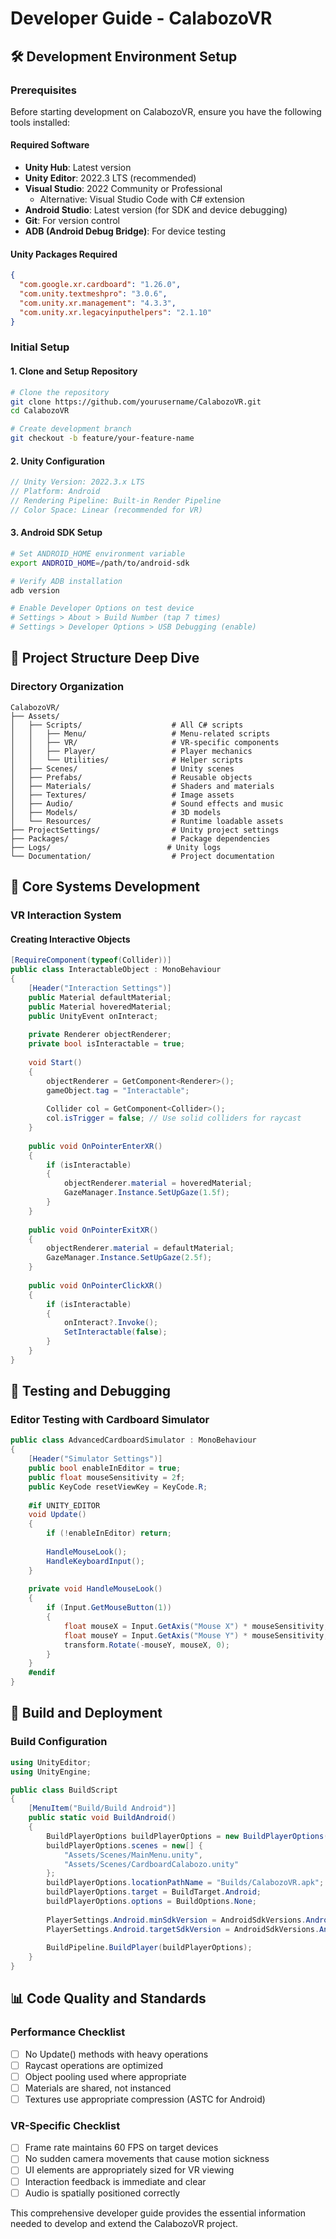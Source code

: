 # Developer Guide - CalabozoVR

## 🛠️ Development Environment Setup

### Prerequisites

Before starting development on CalabozoVR, ensure you have the following tools installed:

#### Required Software
- **Unity Hub**: Latest version
- **Unity Editor**: 2022.3 LTS (recommended)
- **Visual Studio**: 2022 Community or Professional
  - Alternative: Visual Studio Code with C# extension
- **Android Studio**: Latest version (for SDK and device debugging)
- **Git**: For version control
- **ADB (Android Debug Bridge)**: For device testing

#### Unity Packages Required
```json
{
  "com.google.xr.cardboard": "1.26.0",
  "com.unity.textmeshpro": "3.0.6",
  "com.unity.xr.management": "4.3.3",
  "com.unity.xr.legacyinputhelpers": "2.1.10"
}
```

### Initial Setup

#### 1. Clone and Setup Repository
```bash
# Clone the repository
git clone https://github.com/yourusername/CalabozoVR.git
cd CalabozoVR

# Create development branch
git checkout -b feature/your-feature-name
```

#### 2. Unity Configuration
```csharp
// Unity Version: 2022.3.x LTS
// Platform: Android
// Rendering Pipeline: Built-in Render Pipeline
// Color Space: Linear (recommended for VR)
```

#### 3. Android SDK Setup
```bash
# Set ANDROID_HOME environment variable
export ANDROID_HOME=/path/to/android-sdk

# Verify ADB installation
adb version

# Enable Developer Options on test device
# Settings > About > Build Number (tap 7 times)
# Settings > Developer Options > USB Debugging (enable)
```

## 📁 Project Structure Deep Dive

### Directory Organization

```
CalabozoVR/
├── Assets/
│   ├── Scripts/                    # All C# scripts
│   │   ├── Menu/                   # Menu-related scripts
│   │   ├── VR/                     # VR-specific components
│   │   ├── Player/                 # Player mechanics
│   │   └── Utilities/              # Helper scripts
│   ├── Scenes/                     # Unity scenes
│   ├── Prefabs/                    # Reusable objects
│   ├── Materials/                  # Shaders and materials
│   ├── Textures/                   # Image assets
│   ├── Audio/                      # Sound effects and music
│   ├── Models/                     # 3D models
│   └── Resources/                  # Runtime loadable assets
├── ProjectSettings/                # Unity project settings
├── Packages/                       # Package dependencies
├── Logs/                          # Unity logs
└── Documentation/                  # Project documentation
```

## 🧱 Core Systems Development

### VR Interaction System

#### Creating Interactive Objects

```csharp
[RequireComponent(typeof(Collider))]
public class InteractableObject : MonoBehaviour
{
    [Header("Interaction Settings")]
    public Material defaultMaterial;
    public Material hoveredMaterial;
    public UnityEvent onInteract;
    
    private Renderer objectRenderer;
    private bool isInteractable = true;
    
    void Start()
    {
        objectRenderer = GetComponent<Renderer>();
        gameObject.tag = "Interactable";
        
        Collider col = GetComponent<Collider>();
        col.isTrigger = false; // Use solid colliders for raycast
    }
    
    public void OnPointerEnterXR()
    {
        if (isInteractable)
        {
            objectRenderer.material = hoveredMaterial;
            GazeManager.Instance.SetUpGaze(1.5f);
        }
    }
    
    public void OnPointerExitXR()
    {
        objectRenderer.material = defaultMaterial;
        GazeManager.Instance.SetUpGaze(2.5f);
    }
    
    public void OnPointerClickXR()
    {
        if (isInteractable)
        {
            onInteract?.Invoke();
            SetInteractable(false);
        }
    }
}
```

## 🧪 Testing and Debugging

### Editor Testing with Cardboard Simulator

```csharp
public class AdvancedCardboardSimulator : MonoBehaviour
{
    [Header("Simulator Settings")]
    public bool enableInEditor = true;
    public float mouseSensitivity = 2f;
    public KeyCode resetViewKey = KeyCode.R;
    
    #if UNITY_EDITOR
    void Update()
    {
        if (!enableInEditor) return;
        
        HandleMouseLook();
        HandleKeyboardInput();
    }
    
    private void HandleMouseLook()
    {
        if (Input.GetMouseButton(1))
        {
            float mouseX = Input.GetAxis("Mouse X") * mouseSensitivity;
            float mouseY = Input.GetAxis("Mouse Y") * mouseSensitivity;
            transform.Rotate(-mouseY, mouseX, 0);
        }
    }
    #endif
}
```

## 🔧 Build and Deployment

### Build Configuration

```csharp
using UnityEditor;
using UnityEngine;

public class BuildScript
{
    [MenuItem("Build/Build Android")]
    public static void BuildAndroid()
    {
        BuildPlayerOptions buildPlayerOptions = new BuildPlayerOptions();
        buildPlayerOptions.scenes = new[] { 
            "Assets/Scenes/MainMenu.unity", 
            "Assets/Scenes/CardboardCalabozo.unity" 
        };
        buildPlayerOptions.locationPathName = "Builds/CalabozoVR.apk";
        buildPlayerOptions.target = BuildTarget.Android;
        buildPlayerOptions.options = BuildOptions.None;
        
        PlayerSettings.Android.minSdkVersion = AndroidSdkVersions.AndroidApiLevel24;
        PlayerSettings.Android.targetSdkVersion = AndroidSdkVersions.AndroidApiLevel31;
        
        BuildPipeline.BuildPlayer(buildPlayerOptions);
    }
}
```

## 📊 Code Quality and Standards

### Performance Checklist
- [ ] No Update() methods with heavy operations
- [ ] Raycast operations are optimized
- [ ] Object pooling used where appropriate
- [ ] Materials are shared, not instanced
- [ ] Textures use appropriate compression (ASTC for Android)

### VR-Specific Checklist
- [ ] Frame rate maintains 60 FPS on target devices
- [ ] No sudden camera movements that cause motion sickness
- [ ] UI elements are appropriately sized for VR viewing
- [ ] Interaction feedback is immediate and clear
- [ ] Audio is spatially positioned correctly

This comprehensive developer guide provides the essential information needed to develop and extend the CalabozoVR project.